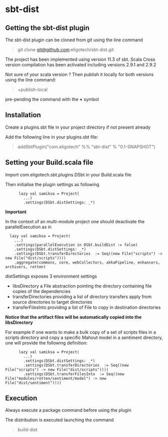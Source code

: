sbt-dist
=========

Getting the sbt-dist plugin
----------------------------

The sbt-dist plugin can be cloned from git using the line command

> git clone git@github.com:eligotech/sbt-dist.git


The project has been implemented using version 11.3 of sbt.
Scala Cross version compilation has been activated including versions 2.9.1 and 2.9.2

Not sure of your scala version ? Then publish it locally for both versions using the line
command:

> +publish-local

pre-pending the command with the **+** symbol


Installation
--------------

Create a plugins.sbt file in your project directory if not present already

Add the following line in your plugins.sbt file:

>addSbtPlugin("com.eligotech" %% "sbt-dist" % "0.1-SNAPSHOT")


Setting your Build.scala file
-----------------------------

Import com.eligotech.sbt.plugins.DSbt in your Build.scala file

Then initialise the plugin settings as following


          lazy val samiksa = Project(
            ...)
            .settings(DSbt.distSettings: _*)

**Important**

In the context of an multi-module project one should deactivate the parallelExecution as in

      lazy val samiksa = Project(
        ...)
        .settings(parallelExecution in DSbt.buildDist := false)
        .settings(DSbt.distSettings: _*)
        .settings(DSbt.transferDirectories  := Seq((new File("scripts") -> new File("dist/scripts"))))
        .aggregate(commons, core, webCollectors, akkaPipeline, enhancers, archivers, rotten)


distSettings exposes 3 environment settings

 + libsDirectory a File abstraction pointing the directory containing file copies of the dependencies
 + transferDirectories providing a list of directory transfers apply from source directories to target directories
 + transferFilesInto providing a list of File to copy in destination directories

**Notice that the artifact files will be automatically copied into the libsDirectory**

For example if one wants to make a bulk copy of a set of scripts files in a scripts directory and copy a specific Mahout model in a
sentiment directory,  one will provide the following definition:

          lazy val samiksa = Project(
            ...)
            .settings(DSbt.distSettings: _*)
            .settings(DSbt.transferDirectories  := Seq((new File("scripts") -> new File("dist/scripts"))))
            .settings(DSbt.transferFilesInto  := Seq((new File("modules/rotten/sentiment/model") -> new File("dist/sentiment"))))


Execution
-------------

Always execute a package command before using the plugin

The distribution is executed launching the command

>build-dist




